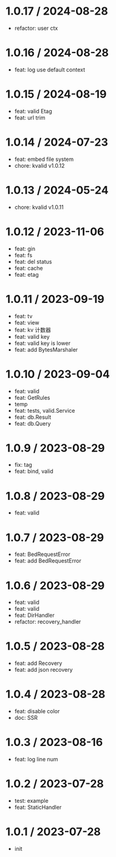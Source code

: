 
1.0.17 / 2024-08-28
===================

* refactor: user ctx

1.0.16 / 2024-08-28
===================

* feat: log use default context

1.0.15 / 2024-08-19
===================

* feat: valid Etag
* feat: url trim

1.0.14 / 2024-07-23
===================

* feat: embed file system
* chore: kvalid v1.0.12

1.0.13 / 2024-05-24
===================

* chore: kvalid v1.0.11

1.0.12 / 2023-11-06
===================

* feat: gin
* feat: fs
* feat: del status
* feat: cache
* feat: etag

1.0.11 / 2023-09-19
===================

* feat: tv
* feat: view
* feat: kv 计数器
* feat: valid key
* feat: valid key is lower
* feat: add BytesMarshaler

1.0.10 / 2023-09-04
===================

* feat: valid
* feat: GetRules
* temp
* feat: tests, valid.Service
* feat: db.Result
* feat: db.Query

1.0.9 / 2023-08-29
==================

* fix: tag
* feat: bind, valid

1.0.8 / 2023-08-29
==================

* feat: valid

1.0.7 / 2023-08-29
==================

* feat: BedRequestError
* feat: add BedRequestError

1.0.6 / 2023-08-29
==================

* feat: valid
* feat: valid
* feat: DirHandler
* refactor: recovery_handler

1.0.5 / 2023-08-28
==================

* feat: add Recovery
* feat: add json recovery

1.0.4 / 2023-08-28
==================

* feat: disable color
* doc: SSR

1.0.3 / 2023-08-16
==================

* feat: log line num

1.0.2 / 2023-07-28
==================

* test: example
* feat: StaticHandler

1.0.1 / 2023-07-28
==================

* init
